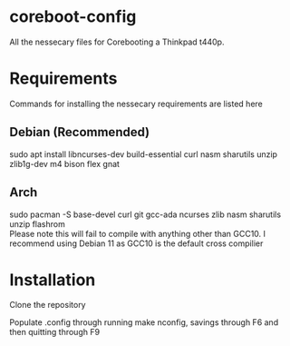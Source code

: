 # coreboot-config
All the nessecary files for Corebooting a Thinkpad t440p.

# Requirements
Commands for installing the nessecary requirements are listed here
## Debian (Recommended)
sudo apt install libncurses-dev build-essential curl nasm sharutils unzip zlib1g-dev m4 bison flex gnat
## Arch
sudo pacman -S base-devel curl git gcc-ada ncurses zlib nasm sharutils unzip flashrom  
Please note this will fail to compile with anything other than GCC10. I recommend using Debian 11 as GCC10 is the default cross compilier

# Installation
Clone the repository

Populate .config through running make nconfig, savings through F6 and then quitting through F9
